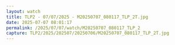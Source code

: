 ```yaml
---
layout: watch
title: TLP2 - 07/07/2025 - M20250707_080117_TLP_2T.jpg
date: 2025-07-07 08:01:17
permalink: /2025/07/07/watch/M20250707_080117_TLP_2
capture: TLP2/2025/202507/20250706/M20250707_080117_TLP_2T.jpg
---
```

